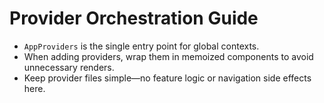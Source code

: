 # Provider Orchestration Guide

- `AppProviders` is the single entry point for global contexts.
- When adding providers, wrap them in memoized components to avoid unnecessary renders.
- Keep provider files simple—no feature logic or navigation side effects here.

